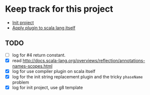 # Keep track for this project

- [Init project](05-19_init-using-template.md) 
- [Apply plugin to scala lang itself](05-29_use-compiler-plugin-on-scala-itself.md)

## TODO

- [ ] log for #4 return constant.
- [x] read http://docs.scala-lang.org/overviews/reflection/annotations-names-scopes.html
- [x] log for use compiler plugin on scala itself
- [x] log for the init string replacement plugin and the tricky `phaseName` problem
- [x] log for init project, use g8 template